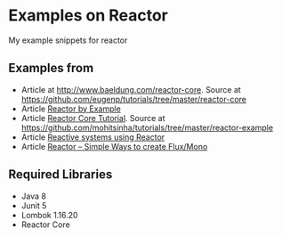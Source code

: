 # Examples on Reactor

My example snippets for reactor

## Examples from 

* Article at http://www.baeldung.com/reactor-core. Source at https://github.com/eugenp/tutorials/tree/master/reactor-core 
* Article [Reactor by Example](https://www.infoq.com/articles/reactor-by-example)
* Article [Reactor Core Tutorial](http://sinhamohit.com/writing/reactor-core-tutorial). Source at https://github.com/mohitsinha/tutorials/tree/master/reactor-example
* Article [Reactive systems using Reactor](https://musigma.blog/2016/11/21/reactor.html)
* Article [Reactor – Simple Ways to create Flux/Mono](http://javasampleapproach.com/reactive-programming/reactor/reactor-create-flux-and-mono-simple-ways-to-create-publishers-reactive-programming)

## Required Libraries

* Java 8
* Junit 5
* Lombok 1.16.20
* Reactor Core
